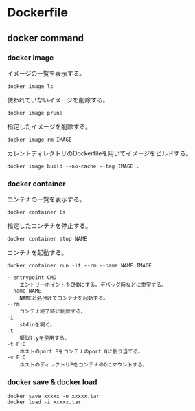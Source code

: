 # Dockerfile
## docker command
### docker image
イメージの一覧を表示する。

    docker image ls

使われていないイメージを削除する。

    docker image prune

指定したイメージを削除する。

    docker image rm IMAGE

カレントディレクトリのDockerfileを用いてイメージをビルドする。

    docker image build --no-cache --tag IMAGE .

### docker container
コンテナの一覧を表示する。

    docker container ls

指定したコンテナを停止する。

    docker container stop NAME

コンテナを起動する。

    docker container run -it --rm --name NAME IMAGE

    --entrypoint CMD
        エントリーポイントをCMDにする。デバッグ時などに重宝する。
    --name NAME
        NAMEと名付けてコンテナを起動する。
    --rm
        コンテナ終了時に削除する。
    -i
        stdinを開く。
    -t
        擬似ttyを使用する。
    -t P:Q
        ホストのport Pをコンテナのport Qに割り当てる。
    -v P:Q
        ホストのディレクトリPをコンテナのQにマウントする。

### docker save & docker load

    docker save xxxxx -o xxxxx.tar
    docker load -i xxxxx.tar
